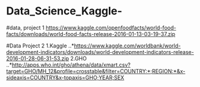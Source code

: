 # Data_Science_Kaggle-

#data, project 1
https://www.kaggle.com/openfoodfacts/world-food-facts/downloads/world-food-facts-release-2016-01-13-03-19-37.zip

#Data Project 2
1.Kaggle
..*https://www.kaggle.com/worldbank/world-development-indicators/downloads/world-development-indicators-release-2016-01-28-06-31-53.zip
2.GHO 
..*http://apps.who.int/gho/athena/data/xmart.csv?target=GHO/MH_12&profile=crosstable&filter=COUNTRY:*;REGION:*&x-sideaxis=COUNTRY&x-topaxis=GHO;YEAR;SEX

